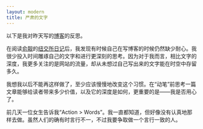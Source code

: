 ```yaml
---
layout: modern
title: 严肃的文字
---
```


以下是我对昨天写的[博客](http://www.guoj.org/20140220/keep-cool.html)的反思。

在阅读[俞靓](http://weibo.com/yuliang220)的[纽交所日记](http://blog.sina.com.cn/s/articlelist_1650025092_5_1.html)后，我发现有时候自己在写博客的时候仍然缺少耐心。我很少投入时间雕琢自己的文字和进行更深刻的思考。因为对于我而言，相比文字的深度，我更多关注的是网站的流量，却从未想过自己写出来的文字能在时空中存留多久。

我想我以后不能再这样做了，至少应该慢慢地改变这个习惯。在“动笔”前思考一篇文章能够给读者带来多少价值，以及它的深度是如何，更重要的是——我是否用心了。

前几天一位女生告诉我“Action > Words”。我一直都知道，但好像没有认真地那样去做。虽然人们的确有时言行不一，不过我要争取做一个言行一致的人。